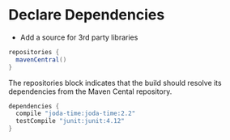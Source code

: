 # Declare Dependencies

- Add a source for 3rd party libraries

```groovy
repositories {
  mavenCentral()
}
```

The repositories block indicates that the build should resolve its dependencies
from the Maven Cental repository.

```groovy
dependencies {
  compile "joda-time:joda-time:2.2"
  testCompile "junit:junit:4.12"
}
```

